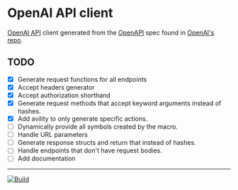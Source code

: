 # OpenAI API client

[OpenAI API](https://platform.openai.com/docs/introduction) client generated
from the [OpenAPI](https://openapi-generator.tech) spec found in [OpenAI's
repo](https://github.com/openai/openai-openapi/tree/master).


## TODO

- [x] Generate request functions for all endpoints
- [x] Accept headers generator
- [x] Accept authorization shorthand
- [x] Generate request methods that accept keyword arguments instead of hashes.
- [x] Add avility to only generate specific actions.
- [ ] Dynamically provide all symbols created by the macro.
- [ ] Handle URL parameters
- [ ] Generate response structs and return that instead of hashes.
- [ ] Handle endpoints that don't have request bodies.
- [ ] Add documentation

---

[![Build](https://github.com/minond/racket-openai-api-client/actions/workflows/ci.yml/badge.svg)](https://github.com/minond/racket-openai-api-client/actions/workflows/ci.yml)
